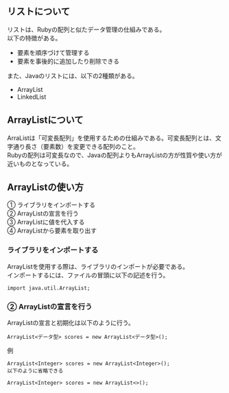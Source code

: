 ## リストについて  
リストは、Rubyの配列と似たデータ管理の仕組みである。  
以下の特徴がある。  
- 要素を順序づけて管理する  
- 要素を事後的に追加したり削除できる  

また、Javaのリストには、以下の2種類がある。  
- ArrayList  
- LinkedList  
## ArrayListについて  
ArraListは「可変長配列」を使用するための仕組みである。可変長配列とは、文字通り長さ（要素数）を変更できる配列のこと。  
Rubyの配列は可変長なので、Javaの配列よりもArrayListの方が性質や使い方が近いものとなっている。  
## ArrayListの使い方  
① ライブラリをインポートする  
② ArrayListの宣言を行う  
③ ArrayListに値を代入する  
④ ArrayListから要素を取り出す  
### ライブラリをインポートする  
ArrayListを使用する際は、ライブラリのインポートが必要である。    
インポートするには、ファイルの冒頭に以下の記述を行う。    
```
import java.util.ArrayList;
```
### ② ArrayListの宣言を行う  
ArrayListの宣言と初期化は以下のように行う。  
```
ArrayList<データ型> scores = new ArrayList<データ型>();
```
例  
```
ArrayList<Integer> scores = new ArrayList<Integer>();
以下のように省略できる

ArrayList<Integer> scores = new ArrayList<>();
```

